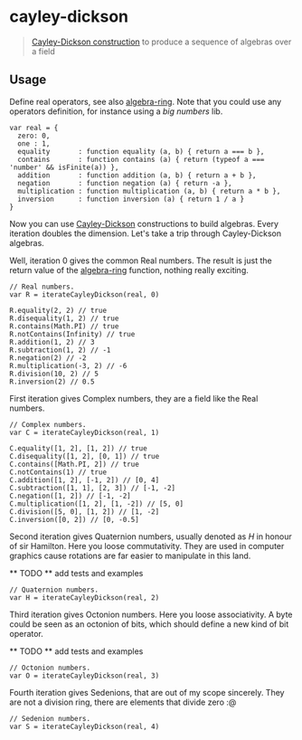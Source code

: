 # cayley-dickson

> [Cayley-Dickson construction][1] to produce a sequence of algebras over a field


## Usage

Define real operators, see also [algebra-ring][2]. Note that you could use any operators definition, for instance using a *big numbers* lib.

```
var real = {
  zero: 0,
  one : 1,
  equality       : function equality (a, b) { return a === b },
  contains       : function contains (a) { return (typeof a === 'number' && isFinite(a)) },
  addition       : function addition (a, b) { return a + b },
  negation       : function negation (a) { return -a },
  multiplication : function multiplication (a, b) { return a * b },
  inversion      : function inversion (a) { return 1 / a }
}
```

Now you can use [Cayley-Dickson][1] constructions to build algebras. Every iteration doubles the dimension. Let's take a trip through Cayley-Dickson algebras.

Well, iteration 0 gives the common Real numbers. The result is just the return value of the [algebra-ring][2] function, nothing really exciting.

```
// Real numbers.
var R = iterateCayleyDickson(real, 0)

R.equality(2, 2) // true
R.disequality(1, 2) // true
R.contains(Math.PI) // true
R.notContains(Infinity) // true
R.addition(1, 2) // 3
R.subtraction(1, 2) // -1
R.negation(2) // -2
R.multiplication(-3, 2) // -6
R.division(10, 2) // 5
R.inversion(2) // 0.5
```

First iteration gives Complex numbers, they are a field like the Real numbers.

```
// Complex numbers.
var C = iterateCayleyDickson(real, 1)

C.equality([1, 2], [1, 2]) // true
C.disequality([1, 2], [0, 1]) // true
C.contains([Math.PI, 2]) // true
C.notContains(1) // true
C.addition([1, 2], [-1, 2]) // [0, 4]
C.subtraction([1, 1], [2, 3]) // [-1, -2]
C.negation([1, 2]) // [-1, -2]
C.multiplication([1, 2], [1, -2]) // [5, 0]
C.division([5, 0], [1, 2]) // [1, -2]
C.inversion([0, 2]) // [0, -0.5]
```

Second iteration gives Quaternion numbers, usually denoted as *H* in honour of sir Hamilton.
Here you loose commutativity.
They are used in computer graphics cause rotations are far easier to manipulate in this land.

** TODO ** add tests and examples

```
// Quaternion numbers.
var H = iterateCayleyDickson(real, 2)
```

Third iteration gives Octonion numbers.
Here you loose associativity.
A byte could be seen as an octonion of bits, which should define a new kind of bit operator.

** TODO ** add tests and examples

```
// Octonion numbers.
var O = iterateCayleyDickson(real, 3)
```

Fourth iteration gives Sedenions, that are out of my scope sincerely. They are not a division ring, there are elements that divide zero :@

```
// Sedenion numbers.
var S = iterateCayleyDickson(real, 4)
```

  [1]: https://en.wikipedia.org/wiki/Cayley%E2%80%93Dickson_construction "Cayley-Dickson construction"
  [2]: http://npm.im/algebra-ring "algebra-ring"

